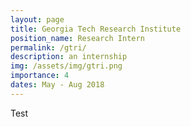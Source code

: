 ```yaml
---
layout: page
title: Georgia Tech Research Institute
position_name: Research Intern
permalink: /gtri/
description: an internship
img: /assets/img/gtri.png
importance: 4
dates: May - Aug 2018
---
```


Test